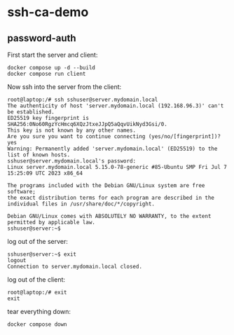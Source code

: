 # ssh-ca-demo

## password-auth

First start the server and client:
```shell-script
docker compose up -d --build
docker compose run client
```

Now ssh into the server from the client:
```shell-script
root@laptop:/# ssh sshuser@server.mydomain.local
The authenticity of host 'server.mydomain.local (192.168.96.3)' can't be established.
ED25519 key fingerprint is SHA256:0No60RgzYcHmcq6XQzJtxeJJpQ5aQqvUikNyd3Gsi/0.
This key is not known by any other names.
Are you sure you want to continue connecting (yes/no/[fingerprint])? yes
Warning: Permanently added 'server.mydomain.local' (ED25519) to the list of known hosts.
sshuser@server.mydomain.local's password: 
Linux server.mydomain.local 5.15.0-78-generic #85-Ubuntu SMP Fri Jul 7 15:25:09 UTC 2023 x86_64

The programs included with the Debian GNU/Linux system are free software;
the exact distribution terms for each program are described in the
individual files in /usr/share/doc/*/copyright.

Debian GNU/Linux comes with ABSOLUTELY NO WARRANTY, to the extent
permitted by applicable law.
sshuser@server:~$ 
```

log out of the server:

```shell-script
sshuser@server:~$ exit
logout
Connection to server.mydomain.local closed.
```

log out of the client:
```
root@laptop:/# exit
exit
```

tear everything down:
```
docker compose down
```